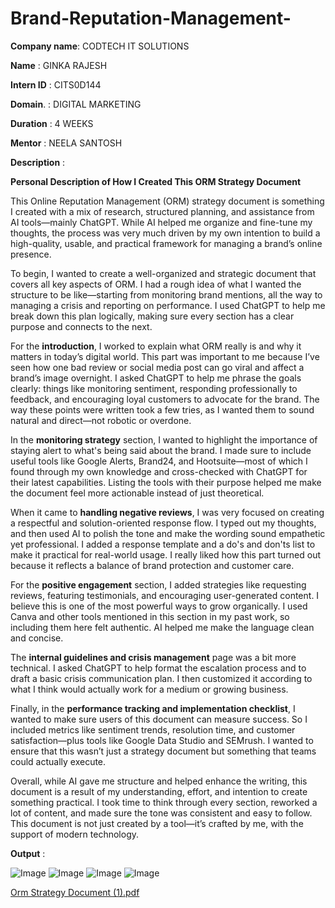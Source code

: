# Brand-Reputation-Management-

**Company name**: CODTECH IT SOLUTIONS 

**Name**        : GINKA RAJESH 

**Intern ID**   : CITS0D144

**Domain**.     : DIGITAL MARKETING 

**Duration**    : 4 WEEKS

**Mentor**      : NEELA SANTOSH 

**Description** : 


**Personal Description of How I Created This ORM Strategy Document**

This Online Reputation Management (ORM) strategy document is something I created with a mix of research, structured planning, and assistance from AI tools—mainly ChatGPT. While AI helped me organize and fine-tune my thoughts, the process was very much driven by my own intention to build a high-quality, usable, and practical framework for managing a brand’s online presence.

To begin, I wanted to create a well-organized and strategic document that covers all key aspects of ORM. I had a rough idea of what I wanted the structure to be like—starting from monitoring brand mentions, all the way to managing a crisis and reporting on performance. I used ChatGPT to help me break down this plan logically, making sure every section has a clear purpose and connects to the next.

For the **introduction**, I worked to explain what ORM really is and why it matters in today’s digital world. This part was important to me because I’ve seen how one bad review or social media post can go viral and affect a brand’s image overnight. I asked ChatGPT to help me phrase the goals clearly: things like monitoring sentiment, responding professionally to feedback, and encouraging loyal customers to advocate for the brand. The way these points were written took a few tries, as I wanted them to sound natural and direct—not robotic or overdone.

In the **monitoring strategy** section, I wanted to highlight the importance of staying alert to what's being said about the brand. I made sure to include useful tools like Google Alerts, Brand24, and Hootsuite—most of which I found through my own knowledge and cross-checked with ChatGPT for their latest capabilities. Listing the tools with their purpose helped me make the document feel more actionable instead of just theoretical.

When it came to **handling negative reviews**, I was very focused on creating a respectful and solution-oriented response flow. I typed out my thoughts, and then used AI to polish the tone and make the wording sound empathetic yet professional. I added a response template and a do's and don'ts list to make it practical for real-world usage. I really liked how this part turned out because it reflects a balance of brand protection and customer care.

For the **positive engagement** section, I added strategies like requesting reviews, featuring testimonials, and encouraging user-generated content. I believe this is one of the most powerful ways to grow organically. I used Canva and other tools mentioned in this section in my past work, so including them here felt authentic. AI helped me make the language clean and concise.

The **internal guidelines and crisis management** page was a bit more technical. I asked ChatGPT to help format the escalation process and to draft a basic crisis communication plan. I then customized it according to what I think would actually work for a medium or growing business.

Finally, in the **performance tracking and implementation checklist**, I wanted to make sure users of this document can measure success. So I included metrics like sentiment trends, resolution time, and customer satisfaction—plus tools like Google Data Studio and SEMrush. I wanted to ensure that this wasn’t just a strategy document but something that teams could actually execute.

Overall, while AI gave me structure and helped enhance the writing, this document is a result of my understanding, effort, and intention to create something practical. I took time to think through every section, reworked a lot of content, and made sure the tone was consistent and easy to follow. This document is not just created by a tool—it’s crafted by me, with the support of modern technology.

**Output**        :



![Image](https://github.com/user-attachments/assets/d6727e6a-4df6-413b-8299-9a0668a65cbf)
![Image](https://github.com/user-attachments/assets/35f221ec-15ca-4620-b819-35224a4fb969)
![Image](https://github.com/user-attachments/assets/8fa989af-7851-4fa5-909a-13aa9c627f5d)
![Image](https://github.com/user-attachments/assets/8ab81c1e-e2c2-47e7-9293-f23e2c40e383)  


[Orm Strategy Document (1).pdf](https://github.com/user-attachments/files/20823189/Orm.Strategy.Document.1.pdf) 
